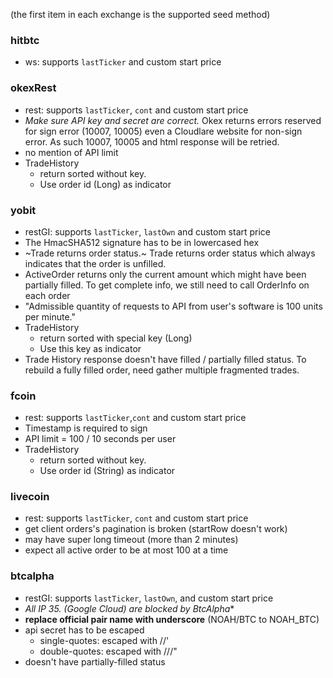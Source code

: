 (the first item in each exchange is the supported seed method)

### hitbtc
- ws: supports `lastTicker` and custom start price

### okexRest
- rest: supports `lastTicker`, `cont` and custom start price
- *Make sure API key and secret are correct.* Okex returns errors reserved for sign error (10007, 10005) even a Cloudlare website for non-sign error.
As such 10007, 10005 and html response will be retried.
- no mention of API limit
- TradeHistory
    - return sorted without key.
    - Use order id (Long) as indicator

### yobit
- restGI: supports `lastTicker`, `lastOwn` and custom start price
- The HmacSHA512 signature has to be in lowercased hex
- ~Trade returns order status.~ Trade returns order status which always indicates that the order is unfilled.
- ActiveOrder returns only the current amount which might have been partially filled. To get complete info, we still need to call OrderInfo on each order
- "Admissible quantity of requests to API from user's software is 100 units per minute."
- TradeHistory
    - return sorted with special key (Long)
    - Use this key as indicator
- Trade History response doesn't have filled / partially filled status. To rebuild a fully filled order, need gather multiple fragmented trades.

### fcoin
- rest: supports `lastTicker`,`cont` and custom start price
- Timestamp is required to sign
- API limit = 100 / 10 seconds per user
- TradeHistory
    - return sorted without key.
    - Use order id (String) as indicator

### livecoin
- rest: supports `lastTicker`, `cont` and custom start price
- get client orders's pagination is broken (startRow doesn't work)
- may have super long timeout (more than 2 minutes)
- expect all active order to be at most 100 at a time

### btcalpha
- restGI: supports `lastTicker`, `lastOwn`,  and custom start price
- **All IP 35.* (Google Cloud) are blocked by BtcAlpha**
- **replace official pair name with underscore** (NOAH/BTC to NOAH_BTC)
- api secret has to be escaped
    - single-quotes: escaped with //'
    - double-quotes: escaped with ///"
- doesn't have partially-filled status


